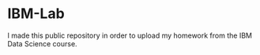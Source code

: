 # IBM-Lab
I made this public repository in order to upload my homework from the IBM Data Science course.
